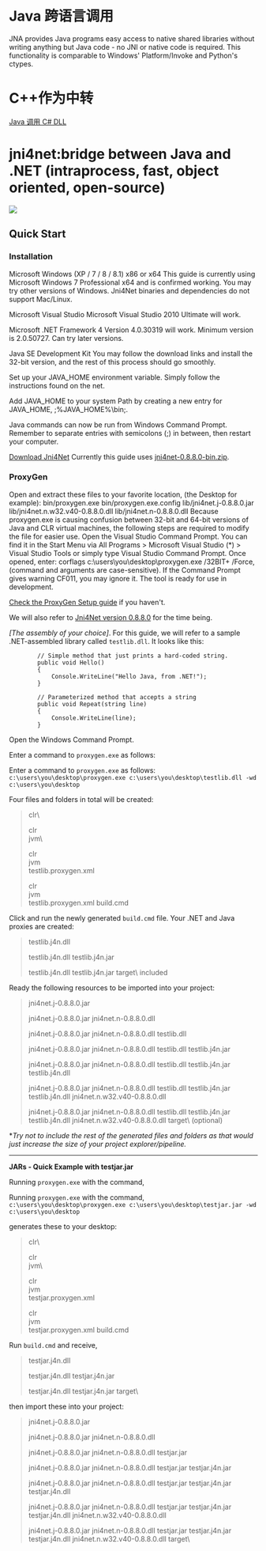 # Java 跨语言调用

JNA provides Java programs easy access to native shared libraries without writing anything but Java code - no JNI or native code is required. This functionality is comparable to Windows' Platform/Invoke and Python's ctypes.

# C++作为中转
[Java 调用 C# DLL](http://www.iteye.com/topic/1133867)

# jni4net:bridge between Java and .NET (intraprocess, fast, object oriented, open-source)

![](http://jni4net.com/pics/jni4net-overview.png)

## Quick Start
### Installation
Microsoft Windows (XP / 7 / 8 / 8.1) x86 or x64
This guide is currently using Microsoft Windows 7 Professional x64 and is confirmed working. You may try other versions of Windows. Jni4Net binaries and dependencies do not support Mac/Linux.

Microsoft Visual Studio
Microsoft Visual Studio 2010 Ultimate will work.

Microsoft .NET Framework 4
Version 4.0.30319 will work. Minimum version is 2.0.50727. Can try later versions.

Java SE Development Kit
You may follow the download links and install the 32-bit version, and the rest of this process should go smoothly.

Set up your JAVA_HOME environment variable.
Simply follow the instructions found on the net.

Add JAVA_HOME to your system Path
by creating a new entry for JAVA_HOME, ;%JAVA_HOME%\bin;.

Java commands can now be run from Windows Command Prompt. Remember to separate entries with semicolons (;) in between, then restart your computer.

[Download Jni4Net](http://sourceforge.net/projects/jni4net/files/)
Currently this guide uses [jni4net-0.8.8.0-bin.zip](http://sourceforge.net/projects/jni4net/files/0.8.8/jni4net-0.8.8.0-bin.zip/download).
### ProxyGen
Open and extract these files to your favorite location, (the Desktop for example):
bin/proxygen.exe
bin/proxygen.exe.config
lib/jni4net.j-0.8.8.0.jar
lib/jni4net.n.w32.v40-0.8.8.0.dll
lib/jni4net.n-0.8.8.0.dll
Because proxygen.exe is causing confusion between 32-bit and 64-bit versions of Java and CLR virtual machines, the following steps are required to modify the file for easier use.
Open the Visual Studio Command Prompt. You can find it in the Start Menu via All Programs > Microsoft Visual Studio (*) > Visual Studio Tools
or simply type Visual Studio Command Prompt.
Once opened, enter:
corflags c:\users\you\desktop\proxygen.exe /32BIT+ /Force, (command and arguments are case-sensitive).
If the Command Prompt gives warning CF011, you may ignore it. The tool is ready for use in development.

[Check the ProxyGen Setup guide](https://github.com/jni4net/jni4net/wiki/ProxyGen-Setup) if you haven't.

We will also refer to [Jni4Net version 0.8.8.0](http://sourceforge.net/projects/jni4net/files/0.8.8/jni4net-0.8.8.0-bin.zip/download) for the time being.

*[The assembly of your choice]*. For this guide, we will refer to a sample .NET-assembled library called `testlib.dll`. It looks like this:

```
        // Simple method that just prints a hard-coded string.
        public void Hello()
        {
            Console.WriteLine("Hello Java, from .NET!");
        }

        // Parameterized method that accepts a string
        public void Repeat(string line)
        {
            Console.WriteLine(line);
        }
```
Open the Windows Command Prompt.

Enter a command to `proxygen.exe` as follows:

Enter a command to `proxygen.exe` as follows:
`c:\users\you\desktop\proxygen.exe c:\users\you\desktop\testlib.dll -wd c:\users\you\desktop`

Four files and folders in total will be created:

> clr\
>
> clr\
> jvm\
>
> clr\
> jvm\
> testlib.proxygen.xml
>
> clr\
> jvm\
> testlib.proxygen.xml
> build.cmd

Click and run the newly generated `build.cmd` file. Your .NET and Java proxies are created:

> testlib.j4n.dll
>
> testlib.j4n.dll
> testlib.j4n.jar
>
> testlib.j4n.dll
> testlib.j4n.jar
> target\ included

Ready the following resources to be imported into your project:

> jni4net.j-0.8.8.0.jar
>
> jni4net.j-0.8.8.0.jar
> jni4net.n-0.8.8.0.dll
>
> jni4net.j-0.8.8.0.jar
> jni4net.n-0.8.8.0.dll
> testlib.dll
>
> jni4net.j-0.8.8.0.jar
> jni4net.n-0.8.8.0.dll
> testlib.dll
> testlib.j4n.jar
>
> jni4net.j-0.8.8.0.jar
> jni4net.n-0.8.8.0.dll
> testlib.dll
> testlib.j4n.jar
> testlib.j4n.dll
>
> jni4net.j-0.8.8.0.jar
> jni4net.n-0.8.8.0.dll
> testlib.dll
> testlib.j4n.jar
> testlib.j4n.dll
> jni4net.n.w32.v40-0.8.8.0.dll
>
> jni4net.j-0.8.8.0.jar
> jni4net.n-0.8.8.0.dll
> testlib.dll
> testlib.j4n.jar
> testlib.j4n.dll
> jni4net.n.w32.v40-0.8.8.0.dll
> target\ (optional)

**Try not to include the rest of the generated files and folders as that would just increase the size of your project explorer/pipeline.*

------

**JARs - Quick Example with testjar.jar**

Running `proxygen.exe` with the command,

Running `proxygen.exe` with the command,
`c:\users\you\desktop\proxygen.exe c:\users\you\desktop\testjar.jar -wd c:\users\you\desktop`

generates these to your desktop:

> clr\
>
> clr\
> jvm\
>
> clr\
> jvm\
> testjar.proxygen.xml
>
> clr\
> jvm\
> testjar.proxygen.xml
> build.cmd

Run `build.cmd` and receive,

> testjar.j4n.dll
>
> testjar.j4n.dll
> testjar.j4n.jar
>
> testjar.j4n.dll
> testjar.j4n.jar
> target\

then import these into your project:

> jni4net.j-0.8.8.0.jar
>
> jni4net.j-0.8.8.0.jar
> jni4net.n-0.8.8.0.dll
>
> jni4net.j-0.8.8.0.jar
> jni4net.n-0.8.8.0.dll
> testjar.jar
>
> jni4net.j-0.8.8.0.jar
> jni4net.n-0.8.8.0.dll
> testjar.jar
> testjar.j4n.jar
>
> jni4net.j-0.8.8.0.jar
> jni4net.n-0.8.8.0.dll
> testjar.jar
> testjar.j4n.jar
> testjar.j4n.dll
>
> jni4net.j-0.8.8.0.jar
> jni4net.n-0.8.8.0.dll
> testjar.jar
> testjar.j4n.jar
> testjar.j4n.dll
> jni4net.n.w32.v40-0.8.8.0.dll
>
> jni4net.j-0.8.8.0.jar
> jni4net.n-0.8.8.0.dll
> testjar.jar
> testjar.j4n.jar
> testjar.j4n.dll
> jni4net.n.w32.v40-0.8.8.0.dll
> target\
